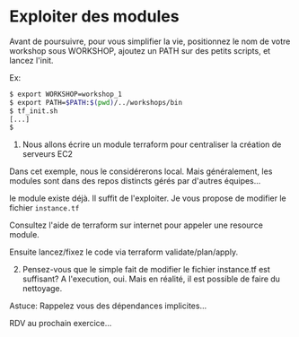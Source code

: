 # Exploiter des modules

Avant de poursuivre, pour vous simplifier la vie, positionnez le nom de votre workshop sous WORKSHOP, ajoutez un PATH sur des petits scripts, et lancez l'init.

Ex:

```bash
$ export WORKSHOP=workshop_1
$ export PATH=$PATH:$(pwd)/../workshops/bin
$ tf_init.sh
[...]
$
```

1. Nous allons écrire un module terraform pour centraliser la création de serveurs EC2

  Dans cet exemple, nous le considérerons local. Mais généralement, les modules sont dans des repos distincts gérés par d'autres équipes...

  le module existe déjà. Il suffit de l'exploiter. Je vous propose de modifier le fichier `instance.tf`

  Consultez l'aide de terraform sur internet pour appeler une resource module.

  Ensuite lancez/fixez le code via terraform validate/plan/apply.

2. Pensez-vous que le simple fait de modifier le fichier instance.tf est suffisant? A l'execution, oui. Mais en réalité, il est possible de faire du nettoyage. 

  Astuce: Rappelez vous des dépendances implicites...

RDV au prochain exercice...